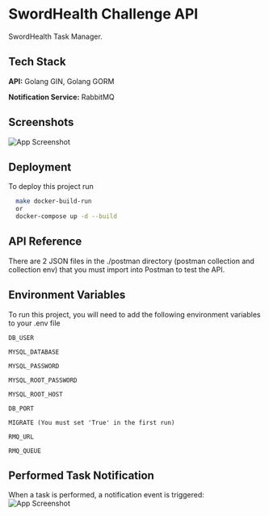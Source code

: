 
# SwordHealth Challenge API

SwordHealth Task Manager.



## Tech Stack

**API:** Golang GIN, Golang GORM

**Notification Service:** RabbitMQ


## Screenshots

![App Screenshot](https://via.placeholder.com/468x300?text=App+Screenshot+Here)


## Deployment

To deploy this project run

```bash
  make docker-build-run
  or
  docker-compose up -d --build
```


## API Reference

There are 2 JSON files in the ./postman directory (postman collection and collection env) that you must import into Postman to test the API.


## Environment Variables

To run this project, you will need to add the following environment variables to your .env file

`DB_USER`

`MYSQL_DATABASE`

`MYSQL_PASSWORD`

`MYSQL_ROOT_PASSWORD`

`MYSQL_ROOT_HOST`

`DB_PORT`

`MIGRATE (You must set 'True' in the first run)`

`RMQ_URL`

`RMQ_QUEUE`


## Performed Task Notification

When a task is performed, a notification event is triggered:
![App Screenshot](https://via.placeholder.com/468x300?text=App+Screenshot+Here)

